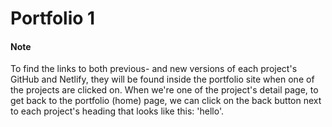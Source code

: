 # Portfolio 1 
#### Note
To find the links to both previous- and new versions of each project's GitHub and Netlify, they will be found inside the portfolio site when one of the projects are clicked on. When we're one of the project's detail page, to get back to the portfolio (home) page, we can click on the back button next to each project's heading that looks like this: 'hello'.
